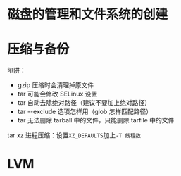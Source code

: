 # 磁盘的管理和文件系统的创建



# 压缩与备份

陷阱：

-  gzip 压缩时会清理掉原文件
- tar 可能会修改 SELinux 设置
- tar 自动去除绝对路径（建议不要加上绝对路径）
- tar --exclude 选项怎样用（glob 怎样匹配路径）
- tar 无法删除 tarball 中的文件，只能删除 tarfile 中的文件





tar xz 进程压缩：设置`XZ_DEFAULTS`加上`-T 线程数`



# LVM

